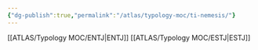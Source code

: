```yaml
---
{"dg-publish":true,"permalink":"/atlas/typology-moc/ti-nemesis/"}
---
```



[[ATLAS/Typology MOC/ENTJ\|ENTJ]]
[[ATLAS/Typology MOC/ESTJ\|ESTJ]]
